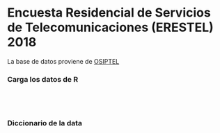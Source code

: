 # Encuesta Residencial de Servicios de Telecomunicaciones (ERESTEL) 2018

La base de datos proviene de [OSIPTEL](https://www.osiptel.gob.pe/articulo/bases-datos-erestel-2018)


### Carga los datos de R

```{r}




```

### Diccionario de la data


